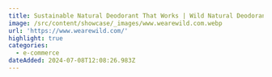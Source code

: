 ```yaml
---
title: Sustainable Natural Deodorant That Works | Wild Natural Deodorant – Wild UK
image: /src/content/showcase/_images/www.wearewild.com.webp
url: 'https://www.wearewild.com/'
highlight: true
categories:
  - e-commerce
dateAdded: 2024-07-08T12:08:26.983Z
---
```


